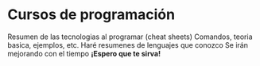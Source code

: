 # Cursos de programación

Resumen de las tecnologias al programar (cheat sheets)
Comandos, teoria basica, ejemplos, etc.
Haré resumenes de lenguajes que conozco
Se irán mejorando con el tiempo
**¡Espero que te sirva!**

